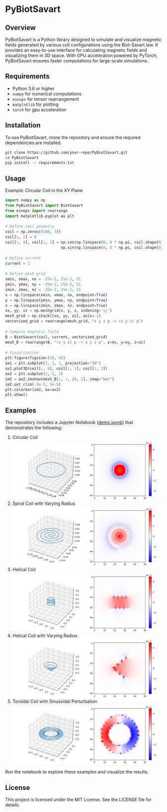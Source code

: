 # PyBiotSavart

## Overview

PyBiotSavart is a Python library designed to simulate and visualize magnetic fields generated by various coil configurations using the Biot-Savart law. It provides an easy-to-use interface for calculating magnetic fields and visualizing them in 3D space. With GPU acceleration powered by PyTorch, PyBiotSavart ensures faster computations for large-scale simulations.

## Requirements

- Python 3.6 or higher
- `numpy` for numerical computations
- `einops` for tensor rearrangement
- `matplotlib` for plotting
- `torch` for gpu acceleration

## Installation

To use PyBiotSavart, clone the repository and ensure the required dependencies are installed.

```bash
git clone https://github.com/your-repo/PyBiotSavart.git
cd PyBiotSavart
pip install -r requirements.txt
```

## Usage

Example: Circular Coil in the XY Plane

```python
import numpy as np
from PyBiotSavart import BiotSavart
from einops import rearrange
import matplotlib.pyplot as plt

# Define coil geometry
coil = np.zeros((200, 3))
coil[:, 2] = 0
coil[:, 0], coil[:, 1] = np.cos(np.linspace(0, 8 * np.pi, coil.shape[0], endpoint=False)) * 6e-2, \
                         np.sin(np.linspace(0, 8 * np.pi, coil.shape[0], endpoint=False)) * 6e-2

# Define current
current = 1

# Define mesh grid
xmin, xmax, nx = -25e-2, 25e-2, 51
ymin, ymax, ny = -25e-2, 25e-2, 51
zmin, zmax, nz = -25e-2, 25e-2, 51
x = np.linspace(xmin, xmax, nx, endpoint=True)
y = np.linspace(ymin, ymax, ny, endpoint=True)
z = np.linspace(zmin, zmax, nz, endpoint=True)
xx, yy, zz = np.meshgrid(x, y, z, indexing='ij')
mesh_grid = np.stack([xx, yy, zz], axis=-1)
vectorized_grid = rearrange(mesh_grid, "x y z p -> (x y z) p")

# Compute magnetic field
B = BiotSavart(coil, current, vectorized_grid)
mesh_B = rearrange(B, "(x y z) p -> x y z p", x=nx, y=ny, z=nz)

# Visualization
plt.figure(figsize=(10, 4))
ax1 = plt.subplot(1, 2, 1, projection="3d")
ax1.plot3D(coil[:, 0], coil[:, 1], coil[:, 2])
ax2 = plt.subplot(1, 2, 2)
im2 = ax2.imshow(mesh_B[:, :, 24, 2], cmap="bwr")
im2.set_clim(-5e-5, 5e-5)
plt.colorbar(im2, ax=ax2)
plt.show()
```
## Examples
The repository includes a Jupyter Notebook ([demo.ipynb](./demo.ipynb)) that demonstrates the following:

1. Circular Coil
![](figs/Circular.png)
2. Spiral Coil with Varying Radius
![](figs/spiral.png)
3. Helical Coil
![](figs/helical.png)
4. Helical Coil with Varying Radius
![](figs/vr_helical.png)
5. Toroidal Coil with Sinusoidal Perturbation
![](figs/toroidal.png)

Run the notebook to explore these examples and visualize the results.

## License

This project is licensed under the MIT License. See the LICENSE file for details.